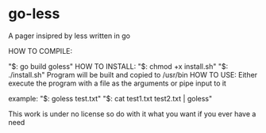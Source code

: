 # go-less
A pager insipred by less written in go

HOW TO COMPILE:

"$: go build goless"
HOW TO INSTALL:
"$: chmod +x install.sh"
"$: ./install.sh"
Program will be built and copied to /usr/bin 
HOW TO USE:
Either execute the program with a file as the arguments or pipe input to it 

example:
  "$: goless test.txt"
  "$: cat test1.txt test2.txt | goless"


This work is under no license so do with it what you want if you ever have a need
